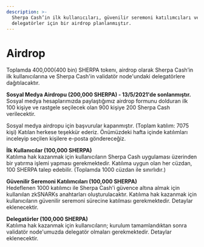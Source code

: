 ```yaml
---
description: >-
  Sherpa Cash’in ilk kullanıcıları, güvenilir seremoni katılımcıları ve
  delegatörler için bir airdrop planlanmıştır.
---
```


# Airdrop

Toplamda 400,000\(400 bin\) SHERPA tokenı, airdrop olarak Sherpa Cash’in ilk kullanıcılarına ve Sherpa Cash'in validatör node'undaki delegatörlere dağıtılacaktır.

**Sosyal Medya Airdropu \(200,000 SHERPA\) - 13/5/2021'de sonlanmıştır.**   
Sosyal medya hesaplarımızda paylaştığımız airdrop formunu dolduran ilk 100 kişiye ve rastgele seçilecek olan 900 kişiye 200 Sherpa Cash verilecektir.

Sosyal medya airdropu için başvurular kapanmıştır. \(Toplam katılım: 7075 kişi\) Katılan herkese teşekkür ederiz. Önümüzdeki hafta içinde katılımları inceleyip seçilen kişilere e-posta göndereceğiz.

**İlk Kullanıcılar \(100,000 SHERPA\)**  
Katılıma hak kazanmak için kullanıcıların Sherpa Cash uygulaması üzerinden bir yatırma işlemi yapması gerekmektedir. Katılıma uygun olan her cüzdan, 100 SHERPA talep edebilir. \(Toplamda 1000 cüzdan ile sınırlıdır.\)

**Güvenilir Seremoni Katılımcıları \(100,000 SHERPA\)**  
Hedeflenen 1000 katılımcı ile Sherpa Cash'i güvence altına almak için kullanılan zkSNARKs anahtarları oluşturulacaktır. Katılıma hak kazanmak için kullanıcıların güvenilir seremoni sürecine katılması gerekmektedir. Detaylar eklenecektir.

**Delegatörler \(100,000 SHERPA\)**  
Katılıma hak kazanmak için kullanıcıların; kurulum tamamlandıktan sonra validatör node'umuzda delegatör olmaları gerekmektedir. Detaylar eklenecektir.

